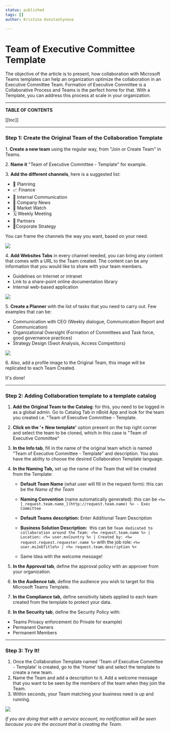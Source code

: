 ```yaml
---
status: published
tags: []
author: Kristina Konstantynova

---
```

# Team of Executive Committee Template

The objective of the article is to present, how collaboration with Microsoft Teams templates can help an organization optimize the collaboration in an Executive Committee Team. Formation of Executive Committee is a Collaborative Process and Teams is the perfect home for that. With a Template, you can address this process at scale in your organization.

***

**TABLE OF CONTENTS**

[[toc]]

***

### Step 1: Create the Original Team of the Collaboration Template

1\. **Create a new team** using the regular way, from "Join or Create Team" in Teams.

2\. **Name it** "Team of Executive Committee - Template" for example.

3\. **Add the different channels**, here is a suggested list:

* 📅 Planning
* 📈 Finance
* 📢 Internal Communication
* 📜 Company News
* 🔭 Market Watch
* 🗓 Weekly Meeting
* 🤝 Partners
* 🛫Corporate Strategy

You can frame the channels the way you want, based on your need.

![](https://downloads.intercomcdn.com/i/o/166279046/b6c311fd1f017f300dffd570/Screen+Shot+2019-11-27+at+12.40.16+PM.png)

4\. **Add Websites Tabs** in every channel needed, you can bring any content that comes with a URL to the Team created. The content can be any information that you would like to share with your team members.

* Guidelines on Internet or intranet
* Link to a share-point online documentation library
* Internal web-based application

![](https://downloads.intercomcdn.com/i/o/166279120/404745c01cd1e154ad1049c6/Screen+Shot+2019-11-27+at+12.41.33+PM.png)

5\. **Create a Planner** with the list of tasks that you need to carry out. Few examples that can be:

* Communication with CEO (Weekly dialogue, Communication Report and Communication)
* Organizational Oversight (Formation of Committees and Task force, good governance practices)
* Strategy Design (Swot Analysis, Access Competitors)

![](https://downloads.intercomcdn.com/i/o/166279328/993d724fd2dbbd3f8261a9b6/Screen+Shot+2019-11-27+at+12.40.41+PM.png)

6\. Also, add a profile image to the Original Team, this image will be replicated to each Team Created.

It's done!

***

### Step 2: Adding Collaboration template to a template catalog

1. **Add the Original Team to the Catalog**: for this, you need to be logged in as a global admin. Go to Catalog Tab in nBold App and look for the team you created i.e. "Team of Executive Committee - Template.
2. **Click on the '+ New template'** option present on the top right corner and select the team to be cloned, which in this case is "Team of Executive Committee"
3. **In the Info tab**, fill in the name of the original team which is named "Team of Executive Committee - Template" and description. You also have the ability to choose the desired Collaboration Template language.
4. **In the Naming Tab,** set up the name of the Team that will be created from the Template:
   * **Default Team Name** (what user will fill in the request form): this can be the _Name of the Team_


   * **Naming Convention** (name automatically generated): this can be `<%=  [_request.team.name_](http://request.team.name) %> - Exec Committee`


   * **Default Teams description:** Enter Additional Team Description


   * **Business Solution Description:**  this can be `Team dedicated to collaboration around the Team: <%= request.team.name %> | Location: <%= user.msCountry %> | Created by: <%= request.request.requester.name %>` with the job role: `<%= user.msJobTitle%> | <%= request.team.description %>`


   * Same Idea with the welcome message!


5. **In the Approval tab**, define the approval policy with an approver from your organization.
6. **In the Audience tab**, define the audience you wish to target for this Microsoft Teams Template.
7. **In the Compliance tab,** define sensitivity labels applied to each team created from the template to protect your data.
8. **In the Security tab**, define the Security Policy with:

* Teams Privacy enforcement (to Private for example)
* Permanent Owners
* Permanent Members

***

### Step 3: Try It!

1. Once the Collaboration Template named 'Team of Executive Committee - Template' is created, go to the 'Home' tab and select the template to create a new team.
2. Name the Team and add a description to it. Add a welcome message that you want to be seen by the members of the team when they join the Team.
3. Within seconds, your Team matching your business need is up and running.

![](https://downloads.intercomcdn.com/i/o/462125453/073e234c8bc9ec264745b731/Screenshot+2022-02-09+at+11.45.47.png)

_If you are doing that with a service account, no notification will be seen because you are the account that is creating the Team._